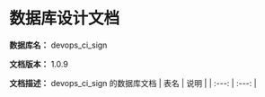 # 数据库设计文档

**数据库名：** devops_ci_sign

**文档版本：** 1.0.9

**文档描述：** devops_ci_sign 的数据库文档
| 表名                  | 说明       |
| :---: | :---: |
